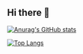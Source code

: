 ## Hi there 👋
[![Anurag's GitHub stats](https://github-readme-stats.vercel.app/api?username=platootalp&count_private=true&show_icons=true&theme=ambient_gradient&)](https://github.com/anuraghazra/github-readme-stats)

[![Top Langs](https://github-readme-stats.vercel.app/api/top-langs/?username=platootalp&theme=ambient_gradient)](https://github.com/anuraghazra/github-readme-stats)
<!--
**platootalp/platootalp** is a ✨ _special_ ✨ repository because its `README.md` (this file) appears on your GitHub profile.

Here are some ideas to get you started:

- 🔭 I’m currently working on ...
- 🌱 I’m currently learning ...
- 👯 I’m looking to collaborate on ...
- 🤔 I’m looking for help with ...
- 💬 Ask me about ...
- 📫 How to reach me: ...
- 😄 Pronouns: ...
- ⚡ Fun fact: ...
-->
